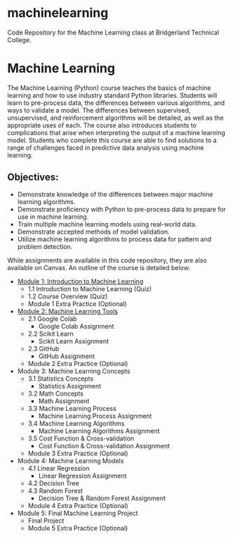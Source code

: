 # machinelearning
Code Repository for the Machine Learning class at Bridgerland Technical College.

# Machine Learning 
The Machine Learning (Python) course teaches the basics of machine learning and how to use industry standard Python libraries. Students will learn to pre-process data, the differences between various algorithms, and ways to validate a model. The differences between supervised, unsupervised, and reinforcement algorithms will be detailed, as well as the appropriate uses of each. The course also introduces students to complications that arise when interpreting the output of a machine learning model. Students who complete this course are able to find solutions to a range of challenges faced in predictive data analysis using machine learning.
## Objectives:
- Demonstrate knowledge of the differences between major machine learning algorithms.
- Demonstrate proficiency with Python to pre-process data to prepare for use in machine learning.
- Train multiple machine learning models using real-world data.
- Demonstrate accepted methods of model validation.
- Utilize machine learning algorithms to process data for pattern and problem detection.

While assignments are available in this code repository, they are also available on Canvas. An outline of the course is detailed below:
- [Module 1: Introduction to Machine Learning](#Module-1-Introduction-to-Machine-Learning)
  - 1.1 Introduction to Machine Learning (Quiz)
  - 1.2 Course Overview (Quiz)
  - Module 1 Extra Practice (Optional)
- [Module 2: Machine Learning Tools](#Module-2-Machine-Learning-Tools)
  - 2.1 Google Colab
    - Google Colab Assignment
  - 2.2 Scikit Learn
    - Scikit Learn Assignment
  - 2.3 GitHub
    - GitHub Assignment
  - Module 2 Extra Practice (Optional)
- Module 3: Machine Learning Concepts
  - 3.1 Statistics Concepts
    - Statistics Assignment
  - 3.2 Math Concepts
    - Math Assignment
  - 3.3 Machine Learning Process
    - Machine Learning Process Assignment
  - 3.4 Machine Learning Algorithms
    - Machine Learning Algorithms Assignment
  - 3.5 Cost Function & Cross-validation
    - Cost Function & Cross-validation Assignment
  - Module 3 Extra Practice (Optional)
- Module 4: Machine Learning Models 
  - 4.1 Linear Regression
    - Linear Regression Assignment
  - 4.2 Decision Tree
  - 4.3 Random Forest
    - Decision Tree & Random Forest Assignment
  - Module 4 Extra Practice (Optional)
- Module 5: Final Machine Learning Project
  - Final Project 
  - Module 5 Extra Practice (Optional)

